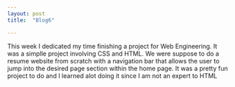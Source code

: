 ```yaml
---
layout: post
title:  "Blog6"

---
```

This week I dedicated my time finishing a project for Web Engineering.
It was a simplle project involving CSS and HTML.
We were suppose to do a resume website from scratch with a navigation bar that allows the user to jump into the desired page section within the home page. It was a pretty fun project to do and I learned alot doing it since I am not an expert to HTML
